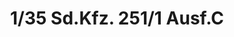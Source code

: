 ---
layout: product
title: "1/35 Sd.Kfz. 251/1 Ausf.C"
price: "4450" 
desc: "Maketa"
img_path: "/assets/img/AFV35078.jpg"
brand: "N/A"
available: false
special_offer: false
new: false
soon: false
cat: "010000"
subcat: "015100"
subsubcat: "0N/A"
sifra: "AFV35078"
popular: false
---
